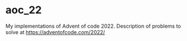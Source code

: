 # aoc_22

My implementations of Advent of code 2022.
Description of problems to solve at https://adventofcode.com/2022/
